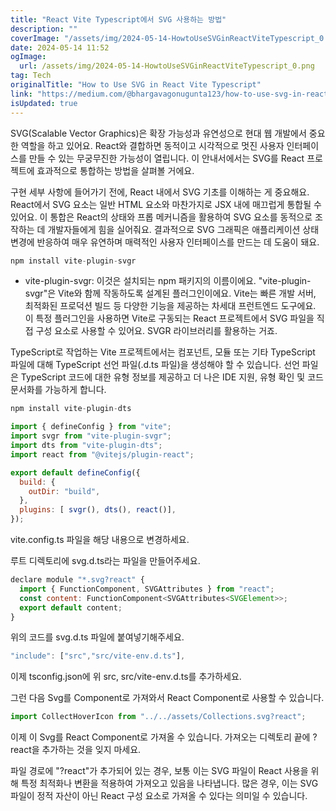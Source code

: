 ```yaml
---
title: "React Vite Typescript에서 SVG 사용하는 방법"
description: ""
coverImage: "/assets/img/2024-05-14-HowtoUseSVGinReactViteTypescript_0.png"
date: 2024-05-14 11:52
ogImage: 
  url: /assets/img/2024-05-14-HowtoUseSVGinReactViteTypescript_0.png
tag: Tech
originalTitle: "How to Use SVG in React Vite Typescript"
link: "https://medium.com/@bhargavagonugunta123/how-to-use-svg-in-react-vite-typescript-8503f3d7d51b"
isUpdated: true
---
```





SVG(Scalable Vector Graphics)은 확장 가능성과 유연성으로 현대 웹 개발에서 중요한 역할을 하고 있어요. React와 결합하면 동적이고 시각적으로 멋진 사용자 인터페이스를 만들 수 있는 무궁무진한 가능성이 열립니다. 이 안내서에서는 SVG를 React 프로젝트에 효과적으로 통합하는 방법을 살펴볼 거에요.

구현 세부 사항에 들어가기 전에, React 내에서 SVG 기초를 이해하는 게 중요해요. React에서 SVG 요소는 일반 HTML 요소와 마찬가지로 JSX 내에 매끄럽게 통합될 수 있어요. 이 통합은 React의 상태와 프롭 메커니즘을 활용하여 SVG 요소를 동적으로 조작하는 데 개발자들에게 힘을 실어줘요. 결과적으로 SVG 그래픽은 애플리케이션 상태 변경에 반응하여 매우 유연하며 매력적인 사용자 인터페이스를 만드는 데 도움이 돼요.

```js
npm install vite-plugin-svgr
```

- vite-plugin-svgr: 이것은 설치되는 npm 패키지의 이름이에요. "vite-plugin-svgr"은 Vite와 함께 작동하도록 설계된 플러그인이에요. Vite는 빠른 개발 서버, 최적화된 프로덕션 빌드 등 다양한 기능을 제공하는 차세대 프런트엔드 도구에요. 이 특정 플러그인을 사용하면 Vite로 구동되는 React 프로젝트에서 SVG 파일을 직접 구성 요소로 사용할 수 있어요. SVGR 라이브러리를 활용하는 거죠.



TypeScript로 작업하는 Vite 프로젝트에서는 컴포넌트, 모듈 또는 기타 TypeScript 파일에 대해 TypeScript 선언 파일(.d.ts 파일)을 생성해야 할 수 있습니다. 선언 파일은 TypeScript 코드에 대한 유형 정보를 제공하고 더 나은 IDE 지원, 유형 확인 및 코드 문서화를 가능하게 합니다.

```js
npm install vite-plugin-dts
```

```js
import { defineConfig } from "vite";
import svgr from "vite-plugin-svgr";
import dts from "vite-plugin-dts";
import react from "@vitejs/plugin-react";

export default defineConfig({
  build: {
    outDir: "build",
  },
  plugins: [ svgr(), dts(), react()],
});
```
vite.config.ts 파일을 해당 내용으로 변경하세요.



루트 디렉토리에 svg.d.ts라는 파일을 만들어주세요.

```js
declare module "*.svg?react" {
  import { FunctionComponent, SVGAttributes } from "react";
  const content: FunctionComponent<SVGAttributes<SVGElement>>;
  export default content;
}
```

위의 코드를 svg.d.ts 파일에 붙여넣기해주세요.

```js
"include": ["src","src/vite-env.d.ts"],
```



이제 tsconfig.json에 위 src, src/vite-env.d.ts를 추가하세요.

그런 다음 Svg를 Component로 가져와서 React Component로 사용할 수 있습니다.

```js
import CollectHoverIcon from "../../assets/Collections.svg?react";
```

이제 이 Svg를 React Component로 가져올 수 있습니다. 가져오는 디렉토리 끝에 ?react을 추가하는 것을 잊지 마세요.



파일 경로에 "?react"가 추가되어 있는 경우, 보통 이는 SVG 파일이 React 사용을 위해 특정 최적화나 변환을 적용하여 가져오고 있음을 나타냅니다. 많은 경우, 이는 SVG 파일이 정적 자산이 아닌 React 구성 요소로 가져올 수 있다는 의미일 수 있습니다.